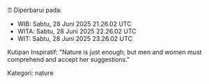 ⏰ Diperbarui pada:
- WIB: Sabtu, 28 Juni 2025 21.26.02 UTC
- WITA: Sabtu, 28 Juni 2025 22.26.02 UTC
- WIT: Sabtu, 28 Juni 2025 23.26.02 UTC

Kutipan Inspiratif:
"Nature is just enough; but men and women must comprehend and accept her suggestions."


Kategori: nature


